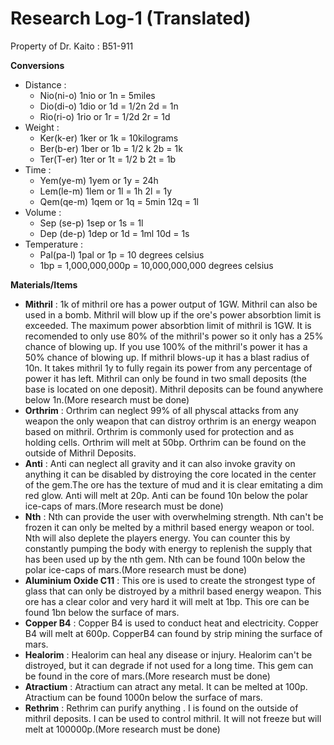 # Research Log-1 (Translated)
Property of Dr. Kaito : B51-911 

**Conversions**
   - Distance : 
     - Nio(ni-o) 1nio or 1n = 5miles
     - Dio(di-o) 1dio or 1d = 1/2n  2d = 1n
     - Rio(ri-o) 1rio or 1r = 1/2d  2r = 1d 
   - Weight :
     - Ker(k-er) 1ker or 1k = 10kilograms
     - Ber(b-er) 1ber or 1b = 1/2 k   2b = 1k
     - Ter(T-er) 1ter or 1t = 1/2 b   2t = 1b 
   - Time :
     - Yem(ye-m) 1yem or 1y = 24h
     - Lem(le-m) 1lem or 1l = 1h   2l = 1y
     - Qem(qe-m) 1qem or 1q = 5min  12q = 1l
   - Volume :
     - Sep (se-p) 1sep or 1s = 1l
     - Dep (de-p) 1dep or 1d = 1ml  10d = 1s 
   - Temperature : 
     - Pal(pa-l) 1pal or 1p = 10 degrees celsius
     - 1bp = 1,000,000,000p = 10,000,000,000 degrees celsius
     
**Materials/Items**
   - **Mithril** :
       1k of mithril ore has a power output of 1GW. Mithril can also be used in a bomb. Mithril will blow up if the ore's power absorbtion limit is exceeded. The maximum power absorbtion limit of mithril is 1GW. It is 
     recomended to only use 80% of the mithril's power so it only has a 25% chance of blowing up. If you use 100% of the mithril's power it has a 50% chance of blowing up. If mithril blows-up it has a blast radius of 
     10n. It takes mithril 1y to fully regain its power from any percentage of power it has left. Mithril can only be found in two small deposits (the base is located on one deposit). Mithril deposits can be found 
     anywhere below 1n.(More research must be done)
   - **Orthrim** :
       Orthrim can neglect 99% of all physcal attacks from any weapon the only weapon that can distroy orthrim is an energy weapon based on mithril. Orthrim is commonly used for protection and as holding cells. Orthrim 
     will melt at 50bp. Orthrim can be found on the outside of Mithril Deposits.
   - **Anti** :
       Anti can neglect all gravity and it can also invoke gravity on anything it can be disabled by distroying the core located in the center of the gem.The ore has the texture of mud and it is clear emitating a dim red 
     glow. Anti will melt at  20p. Anti can  be found 10n below the polar ice-caps of mars.(More research must be done)
   - **Nth** :
       Nth can provide the user with overwhelming strength. Nth can't be frozen it can only be melted by a mithril based energy weapon or tool. Nth will also deplete the players energy. You can counter this by constantly 
     pumping the body with energy to replenish the supply that has been used up by the nth gem. Nth can be found 100n below the polar ice-caps of mars.(More research must be done)
   - **Aluminium Oxide C11** :
       This ore is used to create the strongest type of glass that can only be distroyed by a mithril based energy weapon. This ore has a clear color and very hard it will melt at 1bp. This ore can be found 1bn below the 
     surface of mars.
   - **Copper B4** :
       Copper B4 is used to conduct heat and electricity. Copper B4 will melt at 600p. CopperB4 can found by strip mining the surface of mars.
   - **Healorim** :
       Healorim can heal any disease or injury. Healorim can't be distroyed, but it can degrade if not used for a long time. This gem can be found in the core of mars.(More research must be done)
   - **Atractium** :
       Atractium can atract any metal. It can be melted at 100p. Atractium can be found 1000n below the surface of mars.
   - **Rethrim** :
       Rethrim can purify anything . I is found on the outside of mithril deposits. I can be used to control mithril. It will not freeze but will melt at 100000p.(More research must be done)
